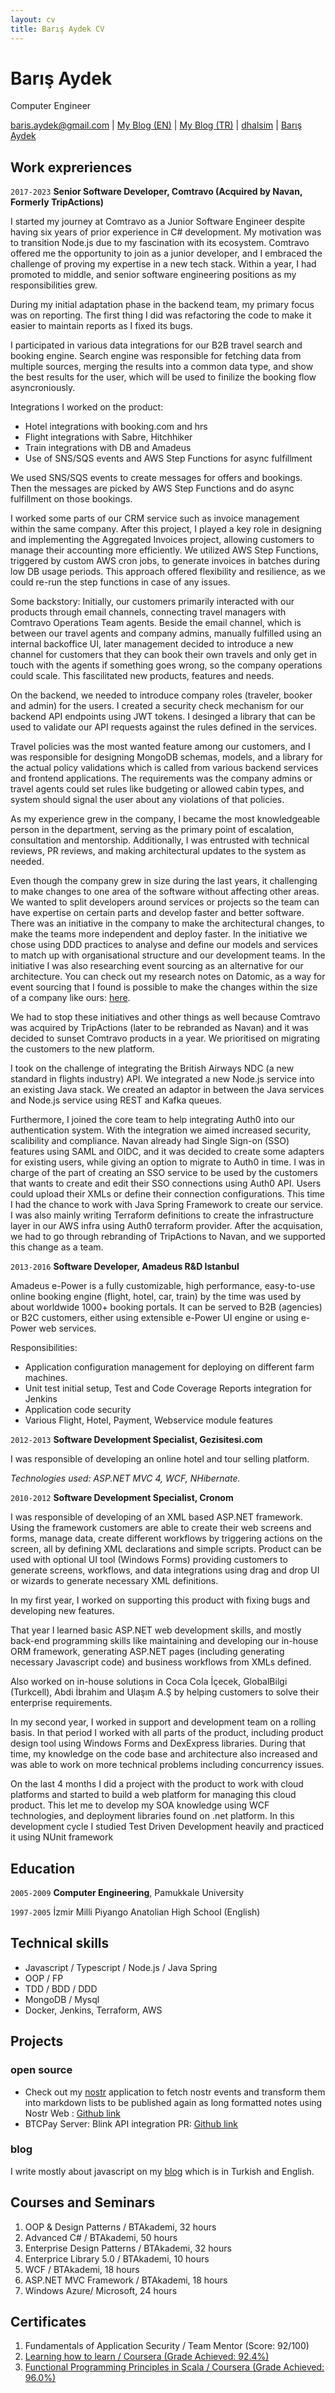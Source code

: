 ```yaml
---
layout: cv
title: Barış Aydek CV
---
```

# Barış Aydek
Computer Engineer

<div id="webaddress">
<a href="mailto:baris.aydek@gmail.com">baris.aydek@gmail.com</a>
|
<a href="https://dhalsim.github.io/en">My Blog (EN)</a>
|
<a href="https://dhalsim.github.io">My Blog (TR)</a>
|
<i class="fa fa-github"></i> <a href="http://github.com/dhalsim">dhalsim</a>
|
<i class="fa fa-linkedin"></i> <a href="https://www.linkedin.com/in/baris-aydek-39352325">Barış Aydek</a>
</div>

## Work expreriences

`2017-2023`
**Senior Software Developer, Comtravo (Acquired by Navan, Formerly TripActions)**

I started my journey at Comtravo as a Junior Software Engineer despite having six years of prior experience in C# development. My motivation was to transition Node.js due to my fascination with its ecosystem. Comtravo offered me the opportunity to join as a junior developer, and I embraced the challenge of proving my expertise in a new tech stack. Within a year, I had promoted to middle, and senior software engineering positions as my responsibilities grew. 

During my initial adaptation phase in the backend team, my primary focus was on reporting. The first thing I did was refactoring the code to make it easier to maintain reports as I fixed its bugs. 

I participated in various data integrations for our B2B travel search and booking engine. Search engine was responsible for fetching data from multiple sources, merging the results into a common data type, and show the best results for the user, which will be used to finilize the booking flow asyncroniously. 

Integrations I worked on the product: 

* Hotel integrations with booking.com and hrs
* Flight integrations with Sabre, Hitchhiker
* Train integrations with DB and Amadeus
* Use of SNS/SQS events and AWS Step Functions for async fulfillment

We used SNS/SQS events to create messages for offers and bookings. Then the messages are picked by AWS Step Functions and do async fulfillment on those bookings.

I worked some parts of our CRM service such as invoice management within the same company. After this project, I played a key role in designing and implementing the Aggregated Invoices project, allowing customers to manage their accounting more efficiently. We utilized AWS Step Functions, triggered by custom AWS cron jobs, to generate invoices in batches during low DB usage periods. This approach offered flexibility and resilience, as we could re-run the step functions in case of any issues.

Some backstory: Initially, our customers primarily interacted with our products through email channels, connecting travel managers with Comtravo Operations Team agents. Beside the email channel, which is between our travel agents and company admins, manually fulfilled using an internal backoffice UI, later management decided to introduce a new channel for customers that they can book their own travels and only get in touch with the agents if something goes wrong, so the company operations could scale. This fascilitated new products, features and needs.

On the backend, we needed to introduce company roles (traveler, booker and admin) for the users. I created a security check mechanism for our backend API endpoints using JWT tokens. I desinged a library that can be used to validate our API requests against the rules defined in the services.

Travel policies was the most wanted feature among our customers, and I was responsible for designing MongoDB schemas, models, and a library for the actual policy validations which is called from various backend services and frontend applications. The requirements was the company admins or travel agents could set rules like budgeting or allowed cabin types, and system should signal the user about any violations of that policies. 

As my experience grew in the company, I became the most knowledgeable person in the department, serving as the primary point of escalation, consultation and mentorship. Additionally, I was entrusted with technical reviews, PR reviews, and making architectural updates to the system as needed. 

Even though the company grew in size during the last years, it challenging to make changes to one area of the software without affecting other areas. We wanted to split developers around services or projects so the team can have expertise on certain parts and develop faster and better software. There was an initiative in the company to make the architectural changes, to make the teams more independent and deploy faster. In the initiative we chose using DDD practices to analyse and define our models and services to match up with organisational structure and our development teams. In the initiative I was also researching event sourcing as an alternative for our architecture. You can check out my research notes on Datomic, as a way for event sourcing that I found is possible to make the changes within the size of a company like ours: [here](https://hackmd.io/@TksjGp60TRiDO6GbU0fhOQ/r1ZFSJlxq).

We had to stop these initiatives and other things as well because Comtravo was acquired by TripActions (later to be rebranded as Navan) and it was decided to sunset Comtravo products in a year. We prioritised on migrating the customers to the new platform.  

I took on the challenge of integrating the British Airways NDC (a new standard in flights industry) API. We integrated a new Node.js service into an existing Java stack. We created an adaptor in between the Java services and Node.js service using REST and Kafka queues.

Furthermore, I joined the core team to help integrating Auth0 into our authentication system. With the integration we aimed increased security, scalibility and compliance. Navan already had Single Sign-on (SSO) features using SAML and OIDC, and it was decided to create some adapters for existing users, while giving an option to migrate to Auth0 in time. I was in charge of the part of creating an SSO service to be used by the customers that wants to create and edit their SSO connections using Auth0 API. Users could upload their XMLs or define their connection configurations. This time I had the chance to work with Java Spring Framework to create our service. I was also mainly writing Terraform definitions to create the infrastructure layer in our AWS infra using Auth0 terraform provider. After the acquisation, we had to go through rebranding of TripActions to Navan, and we supported this change as a team.

`2013-2016`
**Software Developer, Amadeus R&D Istanbul**

Amadeus e-Power is a fully customizable, high performance, easy-to-use online booking engine (flight, hotel, car, train) by the time was used by about worldwide 1000+ booking portals. It can be served to B2B (agencies) or B2C customers, either using extensible e-Power UI engine or using e-Power web services.  

Responsibilities:

* Application configuration management for deploying on different farm machines. 
* Unit test initial setup, Test and Code Coverage Reports integration for Jenkins
* Application code security 
* Various Flight, Hotel, Payment, Webservice module features

`2012-2013`
**Software Development Specialist, Gezisitesi.com**

I was responsible of developing an online hotel and tour selling platform.

*Technologies used: ASP.NET MVC 4, WCF, NHibernate.*

`2010-2012`
**Software Development Specialist, Cronom**

I was responsible of developing of an XML based ASP.NET framework. Using the framework customers are able to create their web screens and forms, manage data, create different workflows by triggering actions on the screen, all by defining XML declarations and simple scripts. Product can be used with optional UI tool (Windows Forms) providing customers to generate screens, workflows, and data integrations using drag and drop UI or wizards to generate necessary XML definitions.

In my first year, I worked on supporting this product with fixing bugs and developing new features. 

That year I learned basic ASP.NET web development skills, and mostly back-end programming skills like maintaining and developing our in-house ORM framework, generating ASP.NET pages (including generating necessary Javascript code) and business workflows from XMLs defined.

Also worked on in-house solutions in Coca Cola İçecek, GlobalBilgi (Turkcell), Abdi İbrahim and Ulaşım A.Ş by helping customers to solve their enterprise requirements.

In my second year, I worked in support and development team on a rolling basis. In that period I worked with all parts of the product, including product design tool using Windows Forms and DexExpress libraries. During that time, my knowledge on the code base and architecture also increased and was able to work on more technical problems including concurrency issues.

On the last 4 months I did a project with the product to work with
cloud platforms and started to build a web platform for managing this cloud product. This let me to
develop my SOA knowledge using WCF technologies, and deployment libraries found on .net platform. In this development cycle I studied Test Driven Development heavily and practiced it using NUnit framework

## Education

`2005-2009`
**Computer Engineering**, Pamukkale University 

`1997-2005`
İzmir Milli Piyango Anatolian High School (English)

## Technical skills

* Javascript / Typescript / Node.js / Java Spring
* OOP / FP
* TDD / BDD / DDD
* MongoDB / Mysql
* Docker, Jenkins, Terraform, AWS

## Projects

### open source

* Check out my [nostr](https://nostr.com/) application to fetch nostr events and transform them into markdown lists to be published again as long formatted notes using Nostr Web : [Github link](https://github.com/btcpayserver/BTCPayServer.Lightning/pull/151)
* BTCPay Server: Blink API integration PR: [Github link](https://github.com/btcpayserver/BTCPayServer.Lightning/pull/151)

### blog

I write mostly about javascript on my [blog](https://dhalsim.github.io/en) which is in Turkish and English.

## Courses and Seminars

1. OOP & Design Patterns / BTAkademi, 32 hours
1. Advanced C# / BTAkademi, 50 hours
1. Enterprise Design Patterns / BTAkademi, 32 hours
1. Enterprice Library 5.0 / BTAkademi, 10 hours
1. WCF / BTAkademi, 18 hours
1. ASP.NET MVC Framework / BTAkademi, 18 hours
1. Windows Azure/ Microsoft, 24 hours

## Certificates

1. Fundamentals of Application Security / Team Mentor (Score: 92/100)
1. [Learning how to learn / Coursera (Grade Achieved: 92.4%)](https://www.coursera.org/account/accomplishments/records/4FKFYFV5643W)
1. [Functional Programming Principles in Scala / Coursera (Grade Achieved: 96.0%)](https://www.coursera.org/account/accomplishments/records/TNQK6WGCUZET)
